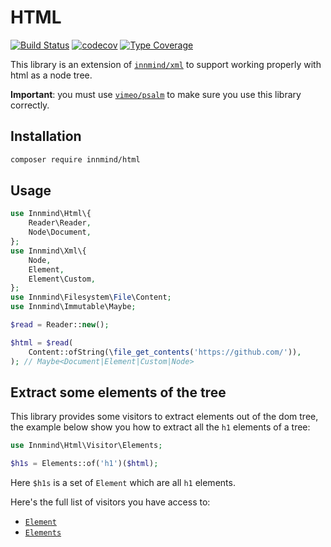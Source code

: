 # HTML

[![Build Status](https://github.com/innmind/html/workflows/CI/badge.svg?branch=master)](https://github.com/innmind/html/actions?query=workflow%3ACI)
[![codecov](https://codecov.io/gh/innmind/html/branch/develop/graph/badge.svg)](https://codecov.io/gh/innmind/html)
[![Type Coverage](https://shepherd.dev/github/innmind/html/coverage.svg)](https://shepherd.dev/github/innmind/html)

This library is an extension of [`innmind/xml`](https://packagist.org/packages/innmind/xml) to support working properly with html as a node tree.

**Important**: you must use [`vimeo/psalm`](https://packagist.org/packages/vimeo/psalm) to make sure you use this library correctly.

## Installation

```sh
composer require innmind/html
```

## Usage

```php
use Innmind\Html\{
    Reader\Reader,
    Node\Document,
};
use Innmind\Xml\{
    Node,
    Element,
    Element\Custom,
};
use Innmind\Filesystem\File\Content;
use Innmind\Immutable\Maybe;

$read = Reader::new();

$html = $read(
    Content::ofString(\file_get_contents('https://github.com/')),
); // Maybe<Document|Element|Custom|Node>
```

## Extract some elements of the tree

This library provides some visitors to extract elements out of the dom tree, the example below show you how to extract all the `h1` elements of a tree:

```php
use Innmind\Html\Visitor\Elements;

$h1s = Elements::of('h1')($html);
```

Here `$h1s` is a set of `Element` which are all `h1` elements.

Here's the full list of visitors you have access to:

* [`Element`](src/Visitor/Element.php)
* [`Elements`](src/Visitor/Elements.php)

